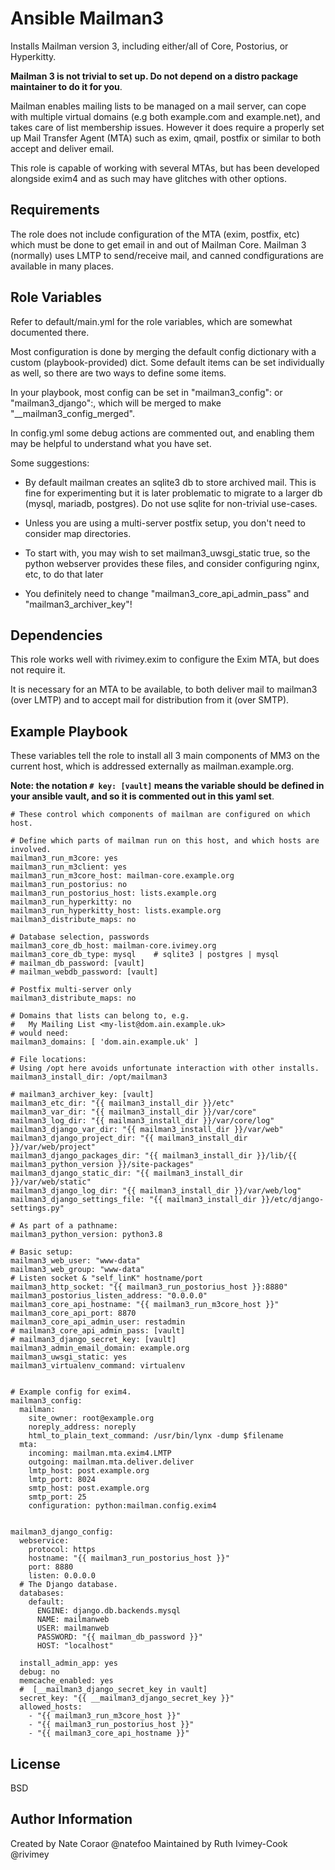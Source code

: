 Ansible Mailman3
================

Installs Mailman version 3, including either/all of Core, Postorius, or
Hyperkitty.

**Mailman 3 is not trivial to set up. Do not depend on a distro package
maintainer to do it for you**.

Mailman enables mailing lists to be managed on a mail server, can cope
with multiple virtual domains (e.g  both example.com and example.net),
and takes care of list membership issues. However it does require a
properly set up Mail Transfer Agent (MTA) such as exim, qmail, postfix
or similar to both accept and deliver email.

This role is capable of working with several MTAs, but has been developed 
alongside exim4 and as such may have glitches with other options.


Requirements
------------

The role does not include configuration of the MTA (exim, postfix, etc)
which must be done to get email in and out of Mailman Core. Mailman 3
(normally) uses LMTP to send/receive mail, and canned condfigurations are
available in many places.


Role Variables
--------------

Refer to default/main.yml for the role variables, which are somewhat
documented there.

Most configuration is done by merging the default config dictionary with a
custom (playbook-provided) dict. Some default items can be set individually
as well, so there are two ways to define some items.

In your playbook, most config can be set in "mailman3\_config":
or "mailman3\_django":, which will be merged to make
"\_\_mailman3\_config\_merged".

In config.yml some debug actions are commented out, and enabling them
may be helpful to understand what you have set.

Some suggestions:

 - By default mailman creates an sqlite3 db to store archived mail. This
   is fine for experimenting but it is later problematic to migrate to
   a larger db (mysql, mariadb, postgres). Do not use sqlite for
   non-trivial use-cases.

 - Unless you are using a multi-server postfix setup, you don't need to
   consider map directories.

 - To start with, you may wish to set mailman3\_uwsgi\_static true, so the
   python webserver provides these files, and consider configuring nginx,
   etc, to do that later


 - You definitely need to change "mailman3\_core\_api\_admin\_pass" and
   "mailman3\_archiver\_key"!


Dependencies
------------

This role works well with rivimey.exim to configure the Exim MTA, but does
not require it.

It is necessary for an MTA to be available, to both deliver mail to mailman3
(over LMTP) and to accept mail for distribution from it (over SMTP).

Example Playbook
----------------

These variables tell the role to install all 3 main components of MM3 on
the current host, which is addressed externally as mailman.example.org.

**Note: the notation `# key: [vault]` means the variable should be defined in
your ansible vault, and so it is commented out in this yaml set**.

```
# These control which components of mailman are configured on which host. 

# Define which parts of mailman run on this host, and which hosts are involved.
mailman3_run_m3core: yes
mailman3_run_m3client: yes
mailman3_run_m3core_host: mailman-core.example.org
mailman3_run_postorius: no
mailman3_run_postorius_host: lists.example.org
mailman3_run_hyperkitty: no
mailman3_run_hyperkitty_host: lists.example.org
mailman3_distribute_maps: no

# Database selection, passwords
mailman3_core_db_host: mailman-core.ivimey.org
mailman3_core_db_type: mysql    # sqlite3 | postgres | mysql
# mailman_db_password: [vault]
# mailman_webdb_password: [vault]

# Postfix multi-server only
mailman3_distribute_maps: no

# Domains that lists can belong to, e.g.
#   My Mailing List <my-list@dom.ain.example.uk>
# would need:
mailman3_domains: [ 'dom.ain.example.uk' ]

# File locations:
# Using /opt here avoids unfortunate interaction with other installs.
mailman3_install_dir: /opt/mailman3

# mailman3_archiver_key: [vault]
mailman3_etc_dir: "{{ mailman3_install_dir }}/etc"
mailman3_var_dir: "{{ mailman3_install_dir }}/var/core"
mailman3_log_dir: "{{ mailman3_install_dir }}/var/core/log"
mailman3_django_var_dir: "{{ mailman3_install_dir }}/var/web"
mailman3_django_project_dir: "{{ mailman3_install_dir }}/var/web/project"
mailman3_django_packages_dir: "{{ mailman3_install_dir }}/lib/{{ mailman3_python_version }}/site-packages"
mailman3_django_static_dir: "{{ mailman3_install_dir }}/var/web/static"
mailman3_django_log_dir: "{{ mailman3_install_dir }}/var/web/log"
mailman3_django_settings_file: "{{ mailman3_install_dir }}/etc/django-settings.py"

# As part of a pathname:
mailman3_python_version: python3.8

# Basic setup:
mailman3_web_user: "www-data"
mailman3_web_group: "www-data"
# Listen socket & "self_linK" hostname/port
mailman3_http_socket: "{{ mailman3_run_postorius_host }}:8880"
mailman3_postorius_listen_address: "0.0.0.0"
mailman3_core_api_hostname: "{{ mailman3_run_m3core_host }}"
mailman3_core_api_port: 8870
mailman3_core_api_admin_user: restadmin
# mailman3_core_api_admin_pass: [vault]
# mailman3_django_secret_key: [vault]
mailman3_admin_email_domain: example.org
mailman3_uwsgi_static: yes
mailman3_virtualenv_command: virtualenv


# Example config for exim4.
mailman3_config:
  mailman:
    site_owner: root@example.org
    noreply_address: noreply
    html_to_plain_text_command: /usr/bin/lynx -dump $filename
  mta:
    incoming: mailman.mta.exim4.LMTP
    outgoing: mailman.mta.deliver.deliver
    lmtp_host: post.example.org
    lmtp_port: 8024
    smtp_host: post.example.org
    smtp_port: 25
    configuration: python:mailman.config.exim4


mailman3_django_config:
  webservice:
    protocol: https
    hostname: "{{ mailman3_run_postorius_host }}"
    port: 8880
    listen: 0.0.0.0
  # The Django database.
  databases:
    default:
      ENGINE: django.db.backends.mysql
      NAME: mailmanweb
      USER: mailmanweb
      PASSWORD: "{{ mailman_db_password }}"
      HOST: "localhost"

  install_admin_app: yes
  debug: no
  memcache_enabled: yes
  #  [__mailman3_django_secret_key in vault]
  secret_key: "{{ __mailman3_django_secret_key }}"
  allowed_hosts:
    - "{{ mailman3_run_m3core_host }}"
    - "{{ mailman3_run_postorius_host }}"
    - "{{ mailman3_core_api_hostname }}"
```

License
-------

BSD

Author Information
------------------

Created by Nate Coraor @natefoo
Maintained by Ruth Ivimey-Cook @rivimey
